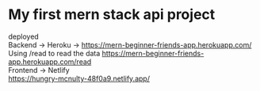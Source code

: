 # My first mern stack api project 
deployed </br>
Backend -> Heroku -> https://mern-beginner-friends-app.herokuapp.com/</br>
Using /read to read the data https://mern-beginner-friends-app.herokuapp.com/read </br>
Frontend -> Netlify </br>
https://hungry-mcnulty-48f0a9.netlify.app/
